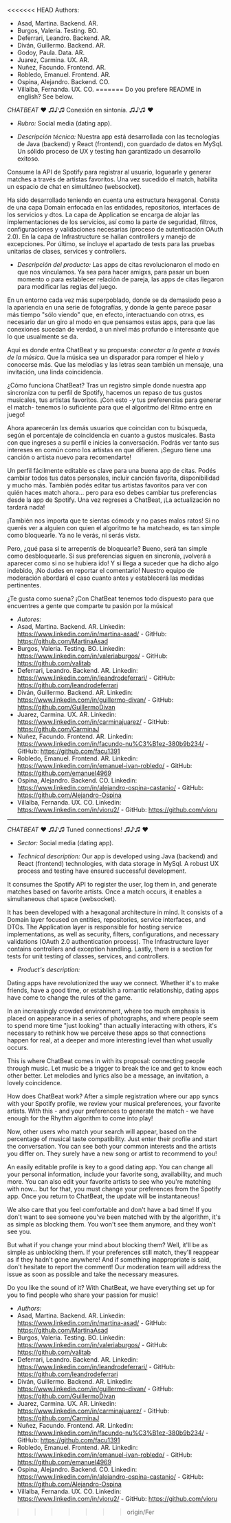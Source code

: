 <<<<<<< HEAD
Authors:
* Asad, Martina. Backend. AR.
* Burgos, Valeria. Testing. BO.
* Deferrari, Leandro. Backend. AR.
* Diván, Guillermo. Backend. AR.
* Godoy, Paula. Data. AR.
* Juarez, Carmina. UX. AR.
* Nuñez, Facundo. Frontend. AR.
* Robledo, Emanuel. Frontend. AR.
* Ospina, Alejandro. Backend. CO.
* Villalba, Fernanda. UX. CO.
=======
Do you prefere README in english? See below. 

_CHATBEAT_
♥ ♫♪♫ Conexión en sintonía. ♫♪♫ ♥
* _Rubro:_ Social media (dating app).



* _Descripción técnica:_
Nuestra app está desarrollada con las tecnologías de Java (backend) y React (frontend), con guardado de datos en MySql. Un sólido proceso de UX y testing han garantizado un desarrollo exitoso.

Consume la API de Spotify para registrar al usuario, loguearle y generar matches a través de artistas favoritos. Una vez sucedido el match, habilita un espacio de chat en simultáneo (websocket).

Ha sido desarrollado teniendo en cuenta una estructura hexagonal. Consta de una capa Domain enfocada en las entidades, repositorios, interfaces de los servicios y dtos. La capa de Application se encarga de alojar las implementaciones de los servicios, así como la parte de seguridad, filtros, configuraciones y validaciones necesarias (proceso de autenticación OAuth 2.0). En la capa de Infrastructure se hallan controllers y manejo de excepciones. Por último, se incluye el apartado de tests para las pruebas unitarias de clases, services y controllers.



* _Descripción del producto:_ 
Las apps de citas revolucionaron el modo en que nos vinculamos. Ya sea para hacer amigxs, para pasar un buen momento o para establecer relación de pareja, las apps de citas llegaron para modificar las reglas del juego.

En un entorno cada vez más superpoblado, donde se da demasiado peso a la apariencia en una serie de fotografías, y donde la gente parece pasar más tiempo "sólo viendo" que, en efecto, interactuando con otrxs, es necesario dar un giro al modo en que pensamos estas apps, para que las conexiones sucedan de verdad, a un nivel más profundo e interesante que lo que usualmente se da.

Aquí es donde entra ChatBeat y su propuesta: _conectar a la gente a través de la música._ Que la música sea un disparador para romper el hielo y conocerse más. Que las melodías y las letras sean también un mensaje, una invitación, una linda coincidencia. 

¿Cómo funciona ChatBeat? Tras un registro simple donde nuestra app sincroniza con tu perfil de Spotify, hacemos un repaso de tus gustos musicales, tus artistas favoritos.
¡Con esto -y tus preferencias para generar el match- tenemos lo suficiente para que el algoritmo del Ritmo entre en juego!

Ahora aparecerán lxs demás usuarios que coincidan con tu búsqueda, según el porcentaje de coincidencia en cuanto a gustos musicales. Basta con que ingreses a su perfil e inicies la conversación. Podrás ver tanto sus intereses en común como los artistas en que difieren.
¡Seguro tiene una canción o artista nuevo para recomendarte!

Un perfil fácilmente editable es clave para una buena app de citas. Podés cambiar todos tus datos personales, incluir canción favorita, disponibilidad y mucho más. También podés editar tus artistas favoritos para ver con quién haces match ahora... pero para eso debes cambiar tus preferencias desde la app de Spotify. Una vez regreses a ChatBeat, ¡La actualización no tardará nada!

¡También nos importa que te sientas cómodx y no pases malos ratos! Si no querés ver a alguien con quien el algoritmo te ha matcheado, es tan simple como bloquearle. Ya no le verás, ni serás vistx. 

Pero, ¿qué pasa si te arrepentís de bloquearle? Bueno, será tan simple como desbloquearle. Si sus preferencias siguen en sincronía, ¡volverá a aparecer como si no se hubiera ido!
Y si llega a suceder que ha dicho algo indebido, ¡No dudes en reportar el comentario! Nuestro equipo de moderación abordará el caso cuanto antes y establecerá las medidas pertinentes. 

¿Te gusta como suena? ¡Con ChatBeat tenemos todo dispuesto para que encuentres a gente que comparte tu pasión por la música!



* _Autores:_
* Asad, Martina. Backend. AR. Linkedin: https://www.linkedin.com/in/martina-asad/ - GitHub: https://github.com/MartinaAsad
* Burgos, Valeria. Testing. BO. Linkedin: https://www.linkedin.com/in/valeriaburgos/ - GitHub: https://github.com/valitab
* Deferrari, Leandro. Backend. AR. Linkedin: https://www.linkedin.com/in/leandrodeferrari/ - GitHub: https://github.com/leandrodeferrari
* Diván, Guillermo. Backend. AR. Linkedin: https://www.linkedin.com/in/guillermo-divan/ - GitHub: https://github.com/GuillermoDivan
* Juarez, Carmina. UX. AR. Linkedin: https://www.linkedin.com/in/carminajuarez/ - GitHub: https://github.com/CarminaJ
* Nuñez, Facundo. Frontend. AR. Linkedin: https://www.linkedin.com/in/facundo-nu%C3%B1ez-380b9b234/ - GitHub: https://github.com/facu1391
* Robledo, Emanuel. Frontend. AR. Linkedin: https://www.linkedin.com/in/emanuel-ivan-robledo/ - GitHub: https://github.com/emanuel4969
* Ospina, Alejandro. Backend. CO. Linkedin: https://www.linkedin.com/in/alejandro-ospina-castanio/ - GitHub: https://github.com/Alejandro-Ospina
* Villalba, Fernanda. UX. CO. Linkedin: https://www.linkedin.com/in/vioru2/ - GitHub: https://github.com/vioru

-------------------------------------------------------------------------------------

_CHATBEAT_
♥ ♫♪♫ Tuned connections! ♫♪♫ ♥
* _Sector:_ Social media (dating app).



* _Technical description:_
Our app is developed using Java (backend) and React (frontend) technologies, with data storage in MySql. A robust UX process and testing have ensured successful development.

It consumes the Spotify API to register the user, log them in, and generate matches based on favorite artists. Once a match occurs, it enables a simultaneous chat space (websocket).

It has been developed with a hexagonal architecture in mind. It consists of a Domain layer focused on entities, repositories, service interfaces, and DTOs. The Application layer is responsible for hosting service implementations, as well as security, filters, configurations, and necessary validations (OAuth 2.0 authentication process). The Infrastructure layer contains controllers and exception handling. Lastly, there is a section for tests for unit testing of classes, services, and controllers.



* _Product's description:_ 

Dating apps have revolutionized the way we connect. Whether it's to make friends, have a good time, or establish a romantic relationship, dating apps have come to change the rules of the game.

In an increasingly crowded environment, where too much emphasis is placed on appearance in a series of photographs, and where people seem to spend more time "just looking" than actually interacting with others, it's necessary to rethink how we perceive these apps so that connections happen for real, at a deeper and more interesting level than what usually occurs.

This is where ChatBeat comes in with its proposal: connecting people through music. Let music be a trigger to break the ice and get to know each other better. Let melodies and lyrics also be a message, an invitation, a lovely coincidence.

How does ChatBeat work? After a simple registration where our app syncs with your Spotify profile, we review your musical preferences, your favorite artists.
With this - and your preferences to generate the match - we have enough for the Rhythm algorithm to come into play!

Now, other users who match your search will appear, based on the percentage of musical taste compatibility. Just enter their profile and start the conversation. You can see both your common interests and the artists you differ on.
They surely have a new song or artist to recommend to you!

An easily editable profile is key to a good dating app. You can change all your personal information, include your favorite song, availability, and much more. You can also edit your favorite artists to see who you're matching with now... but for that, you must change your preferences from the Spotify app. Once you return to ChatBeat, the update will be instantaneous!

We also care that you feel comfortable and don't have a bad time! If you don't want to see someone you've been matched with by the algorithm, it's as simple as blocking them. You won't see them anymore, and they won't see you.

But what if you change your mind about blocking them? Well, it'll be as simple as unblocking them. If your preferences still match, they'll reappear as if they hadn't gone anywhere!
And if something inappropriate is said, don't hesitate to report the comment! Our moderation team will address the issue as soon as possible and take the necessary measures.

Do you like the sound of it? With ChatBeat, we have everything set up for you to find people who share your passion for music!



* _Authors:_
* Asad, Martina. Backend. AR. Linkedin: https://www.linkedin.com/in/martina-asad/ - GitHub: https://github.com/MartinaAsad
* Burgos, Valeria. Testing. BO. Linkedin: https://www.linkedin.com/in/valeriaburgos/ - GitHub: https://github.com/valitab
* Deferrari, Leandro. Backend. AR. Linkedin: https://www.linkedin.com/in/leandrodeferrari/ - GitHub: https://github.com/leandrodeferrari
* Diván, Guillermo. Backend. AR. Linkedin: https://www.linkedin.com/in/guillermo-divan/ - GitHub: https://github.com/GuillermoDivan
* Juarez, Carmina. UX. AR. Linkedin: https://www.linkedin.com/in/carminajuarez/ - GitHub: https://github.com/CarminaJ
* Nuñez, Facundo. Frontend. AR. Linkedin: https://www.linkedin.com/in/facundo-nu%C3%B1ez-380b9b234/ - GitHub: https://github.com/facu1391
* Robledo, Emanuel. Frontend. AR. Linkedin: https://www.linkedin.com/in/emanuel-ivan-robledo/ - GitHub: https://github.com/emanuel4969
* Ospina, Alejandro. Backend. CO. Linkedin: https://www.linkedin.com/in/alejandro-ospina-castanio/ - GitHub: https://github.com/Alejandro-Ospina
* Villalba, Fernanda. UX. CO. Linkedin: https://www.linkedin.com/in/vioru2/ - GitHub: https://github.com/vioru

>>>>>>> origin/Fer
